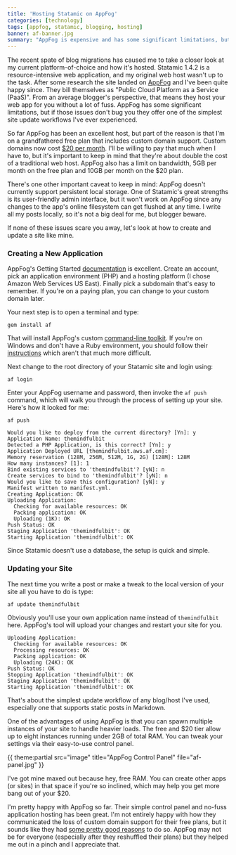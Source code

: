 ```yaml
---
title: 'Hosting Statamic on AppFog'
categories: [technology]
tags: [appfog, statamic, blogging, hosting]
banner: af-banner.jpg
summary: "AppFog is expensive and has some significant limitations, but if that doesn't bug you they offer one of the simplest site update workflows I've ever experienced."
---
```


The recent spate of blog migrations has caused me to take a closer look at my current platform-of-choice and how it's hosted. Statamic 1.4.2 is a resource-intensive web application, and my original web host wasn't up to the task. After some research the site landed on [AppFog](https://www.appfog.com/) and I've been quite happy since. They bill themselves as "Public Cloud Platform as a Service (PaaS)". From an average blogger's perspective, that means they host your web app for you without a lot of fuss. AppFog has some significant limitations, but if those issues don't bug you they offer one of the simplest site update workflows I've ever experienced.

So far AppFog has been an excellent host, but part of the reason is that I'm on a grandfathered free plan that includes custom domain support. Custom domains now cost [$20 per month](https://www.appfog.com/pricing/). I'll be willing to pay that much when I have to, but it's important to keep in mind that they're about double the cost of a traditional web host. AppFog also has a limit on bandwidth, 5GB per month on the free plan and 10GB per month on the $20 plan.

<p class="has-pullquote" data-pullquote="AppFog offers one of the simplest site update workflows I've ever experienced.">There's one other important caveat to keep in mind: AppFog doesn't currently support persistent local storage. One of Statamic's great strengths is its user-friendly admin interface, but it won't work on AppFog since any changes to the app's online filesystem can get flushed at any time. I write all my posts locally, so it's not a big deal for me, but blogger beware.</p>

If none of these issues scare you away, let's look at how to create and update a site like mine.

### Creating a New Application

AppFog's Getting Started [documentation](https://docs.appfog.com/getting-started/jumpstarts) is excellent. Create an account, pick an application environment (PHP) and a hosting platform (I chose Amazon Web Services US East). Finally pick a subdomain that's easy to remember. If you're on a paying plan, you can change to your custom domain later.

Your next step is to open a terminal and type:

	gem install af

That will install AppFog's custom [command-line toolkit](https://docs.appfog.com/getting-started/af-cli). If you're on Windows and don't have a Ruby environment, you should follow their [instructions](https://docs.appfog.com/getting-started/af-cli) which aren't that much more difficult.

Next change to the root directory of your Statamic site and login using:

	af login

Enter your AppFog username and password, then invoke the `af push` command, which will walk you through the process of setting up your site. Here's how it looked for me:

	af push

	Would you like to deploy from the current directory? [Yn]: y
	Application Name: themindfulbit
	Detected a PHP Application, is this correct? [Yn]: y
	Application Deployed URL [themindfulbit.aws.af.cm]:
	Memory reservation (128M, 256M, 512M, 1G, 2G) [128M]: 128M
	How many instances? [1]: 1
	Bind existing services to 'themindfulbit'? [yN]: n
	Create services to bind to 'themindfulbit'? [yN]: n
	Would you like to save this configuration? [yN]: y
	Manifest written to manifest.yml.
	Creating Application: OK
	Uploading Application:
	  Checking for available resources: OK
	  Packing application: OK
	  Uploading (1K): OK
	Push Status: OK
	Staging Application 'themindfulbit': OK
	Starting Application 'themindfulbit': OK

Since Statamic doesn't use a database, the setup is quick and simple. 

### Updating your Site

The next time you write a post or make a tweak to the local version of your site all you have to do is type:

	af update themindfulbit

Obviously you'll use your own application name instead of `themindfulbit` here. AppFog's tool will upload your changes and restart your site for you.

	Uploading Application:
	  Checking for available resources: OK
	  Processing resources: OK
	  Packing application: OK
	  Uploading (24K): OK   
	Push Status: OK
	Stopping Application 'themindfulbit': OK
	Staging Application 'themindfulbit': OK                                         
	Starting Application 'themindfulbit': OK  

That's about the simplest update workflow of any blog/host I've used, especially one that supports static posts in Markdown.

One of the advantages of using AppFog is that you can spawn multiple instances of your site to handle heavier loads. The free and $20 tier allow up to eight instances running under 2GB of total RAM. You can tweak your settings via their easy-to-use control panel.

{{ theme:partial src="image" title="AppFog Control Panel" file="af-panel.jpg" }}

I've got mine maxed out because hey, free RAM. You can create other apps (or sites) in that space if you're so inclined, which may help you get more bang out of your $20.

I'm pretty happy with AppFog so far. Their simple control panel and no-fuss application hosting has been great. I'm not entirely happy with how they communicated the loss of custom domain support for their free plans, but it sounds like they had [some pretty good reasons](https://groups.google.com/forum/?fromgroups=#!topic/appfog-users/ryJqaUb01Pk) to do so. AppFog may not be for everyone (especially after they reshuffled their plans) but they helped me out in a pinch and I appreciate that.